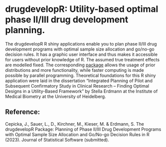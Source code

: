 # drugdevelopR: Utility-based optimal phase II/III drug development planning.

The drugdevelopR R shiny applications enable you to plan phase II/III drug
development programs with optimal sample size allocation and go/no-go
decision rules. It has a graphic user interface and thus makes it accessible for
users without prior knowledge of R. The assumed true treatment effects are modelled fixed. 
The corresponding [package](https://github.com/Sterniii3/drugdevelopR) 
allows the usage of prior distributions and more functionality, while faster computing is made possible by
parallel programming. Theoretical foundations for this R shiny application were laid
in the dissertation “Integrated Planning of Pilot and Subsequent
Confirmatory Study in Clinical Research – Finding Optimal Designs in a
Utility-Based Framework” by Stella Erdmann at the Institute of Medical
Biometry at the University of Heidelberg.

## Reference:

Cepicka, J., Sauer, L., D., Kirchner, M., Kieser, M. & Erdmann, S. The drugdevelopR Package: 
Planning of Phase II/III Drug Development Programs with Optimal Sample Size Allocation and 
Go/No-go Decision Rules in R (2023). Journal of Statistical Software (submitted).
